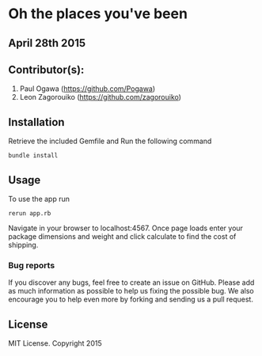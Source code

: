 # Oh the places  you've been

## April 28th 2015

## Contributor(s):
1. Paul Ogawa (https://github.com/Pogawa)
2. Leon Zagorouiko
(https://github.com/zagorouiko)



## Installation


Retrieve the included Gemfile and Run the following command
```
bundle install
```

## Usage

To use the app run
```
rerun app.rb
```
Navigate in your browser to localhost:4567. Once page loads enter your package dimensions and weight and  click calculate to find the cost of shipping.

### Bug reports

If you discover any bugs, feel free to create an issue on GitHub. Please add as much information as
possible to help us fixing the possible bug. We also encourage you to help even more by forking and
sending us a pull request.



## License

MIT License. Copyright 2015
